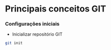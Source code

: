 # Principais conceitos GIT

### Configurações iniciais

- Inicializar repositório GIT 

```bash
git init
```